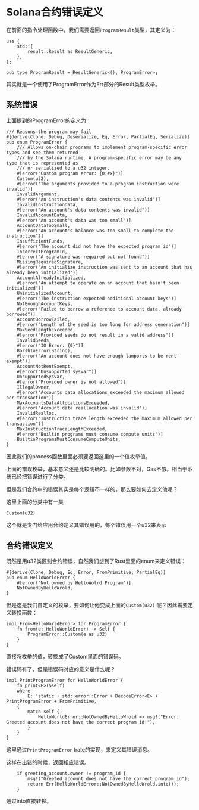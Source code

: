 # Solana合约错误定义
在前面的指令处理函数中，我们需要返回`ProgramResult`类型，其定义为：

    use {
        std::{
            result::Result as ResultGeneric,
        },
    };

    pub type ProgramResult = ResultGeneric<(), ProgramError>;

其实就是一个使用了ProgramError作为Err部分的Result类型枚举。

## 系统错误

上面提到的ProgramError的定义为：

    /// Reasons the program may fail
    #[derive(Clone, Debug, Deserialize, Eq, Error, PartialEq, Serialize)]
    pub enum ProgramError {
        /// Allows on-chain programs to implement program-specific error types and see them returned
        /// by the Solana runtime. A program-specific error may be any type that is represented as
        /// or serialized to a u32 integer.
        #[error("Custom program error: {0:#x}")]
        Custom(u32),
        #[error("The arguments provided to a program instruction were invalid")]
        InvalidArgument,
        #[error("An instruction's data contents was invalid")]
        InvalidInstructionData,
        #[error("An account's data contents was invalid")]
        InvalidAccountData,
        #[error("An account's data was too small")]
        AccountDataTooSmall,
        #[error("An account's balance was too small to complete the instruction")]
        InsufficientFunds,
        #[error("The account did not have the expected program id")]
        IncorrectProgramId,
        #[error("A signature was required but not found")]
        MissingRequiredSignature,
        #[error("An initialize instruction was sent to an account that has already been initialized")]
        AccountAlreadyInitialized,
        #[error("An attempt to operate on an account that hasn't been initialized")]
        UninitializedAccount,
        #[error("The instruction expected additional account keys")]
        NotEnoughAccountKeys,
        #[error("Failed to borrow a reference to account data, already borrowed")]
        AccountBorrowFailed,
        #[error("Length of the seed is too long for address generation")]
        MaxSeedLengthExceeded,
        #[error("Provided seeds do not result in a valid address")]
        InvalidSeeds,
        #[error("IO Error: {0}")]
        BorshIoError(String),
        #[error("An account does not have enough lamports to be rent-exempt")]
        AccountNotRentExempt,
        #[error("Unsupported sysvar")]
        UnsupportedSysvar,
        #[error("Provided owner is not allowed")]
        IllegalOwner,
        #[error("Accounts data allocations exceeded the maximum allowed per transaction")]
        MaxAccountsDataAllocationsExceeded,
        #[error("Account data reallocation was invalid")]
        InvalidRealloc,
        #[error("Instruction trace length exceeded the maximum allowed per transaction")]
        MaxInstructionTraceLengthExceeded,
        #[error("Builtin programs must consume compute units")]
        BuiltinProgramsMustConsumeComputeUnits,
    }

因此我们的process函数里面必须要返回这里的一个值枚举值。

上面的错误枚举，基本意义还是比较明确的。比如参数不对，Gas不够。相当于系统已经把错误进行了分类。

但是我们合约中的错误其实是每个逻辑不一样的，那么要如何去定义他呢？

这里上面的分类中有一类


    Custom(u32)

这个就是专门给应用合约定义其错误用的，每个错误用一个u32来表示

## 合约错误定义

既然是用u32类区别合约错误，自然我们想到了Rust里面的enum来定义错误：

    #[derive(Clone, Debug, Eq, Error, FromPrimitive, PartialEq)]
    pub enum HelloWorldError {
        #[error("Not owned by HelloWolrd Program")]
        NotOwnedByHelloWrold,
    }

但是这是我们自定义的枚举，要如何让他变成上面的`Custom(u32)` 呢？因此需要定义转换函数：
    
    impl From<HelloWorldError> for ProgramError {
        fn from(e: HelloWorldError) -> Self {
            ProgramError::Custom(e as u32)
        }
    }

直接将枚举的值，转换成了Custom里面的错误码。

错误码有了，但是错误码对应的意义是什么呢？

    impl PrintProgramError for HelloWorldError {
        fn print<E>(&self)
        where
            E: 'static + std::error::Error + DecodeError<E> + PrintProgramError + FromPrimitive,
        {
            match self {
                HelloWorldError::NotOwnedByHelloWrold => msg!("Error: Greeted account does not have the correct program id!"),
            }
        }
    }

这里通过`PrintProgramError` trate的实现，来定义其错误消息。

这样在出错的时候，返回相应错误。

        if greeting_account.owner != program_id {
            msg!("Greeted account does not have the correct program id");
            return Err(HelloWorldError::NotOwnedByHelloWrold.into());
        }

通过into直接转换。